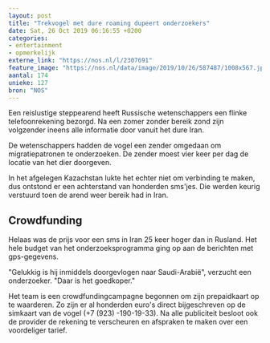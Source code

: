 ```yaml
---
layout: post
title: "Trekvogel met dure roaming dupeert onderzoekers"
date: Sat, 26 Oct 2019 06:16:55 +0200
categories: 
- entertainment 
- opmerkelijk 
externe_link: "https://nos.nl/l/2307691"
feature_image: "https://nos.nl/data/image/2019/10/26/587487/1008x567.jpg"
aantal: 174
unieke: 127
bron: "NOS"
---
```


<p>Een reislustige steppearend heeft Russische wetenschappers een flinke telefoonrekening bezorgd. Na een zomer zonder bereik zond zijn volgzender ineens alle informatie door vanuit het dure Iran.</p>
<p>De wetenschappers hadden de vogel een zender omgedaan om migratiepatronen te onderzoeken. De zender moest vier keer per dag de locatie van het dier doorgeven.</p>
<p>In het afgelegen Kazachstan lukte het echter niet om verbinding te maken, dus ontstond er een achterstand van honderden sms'jes. Die werden keurig verstuurd toen de arend weer bereik had in Iran.</p>
<h2>Crowdfunding</h2>
<p>Helaas was de prijs voor een sms in Iran 25 keer hoger dan in Rusland. Het hele budget van het onderzoeksprogramma ging op aan de berichten met gps-gegevens.</p>
<p>"Gelukkig is hij inmiddels doorgevlogen naar Saudi-Arabië", verzucht een onderzoeker. "Daar is het goedkoper."</p>
<p>Het team is een crowdfundingcampagne begonnen om zijn prepaidkaart op te waarderen. Zo zijn er al honderden euro's direct bijgeschreven op de simkaart van de vogel (+7 (923) -190-19-33). Na alle publiciteit besloot ook de provider de rekening te verscheuren en afspraken te maken over een voordeliger tarief.</p>
